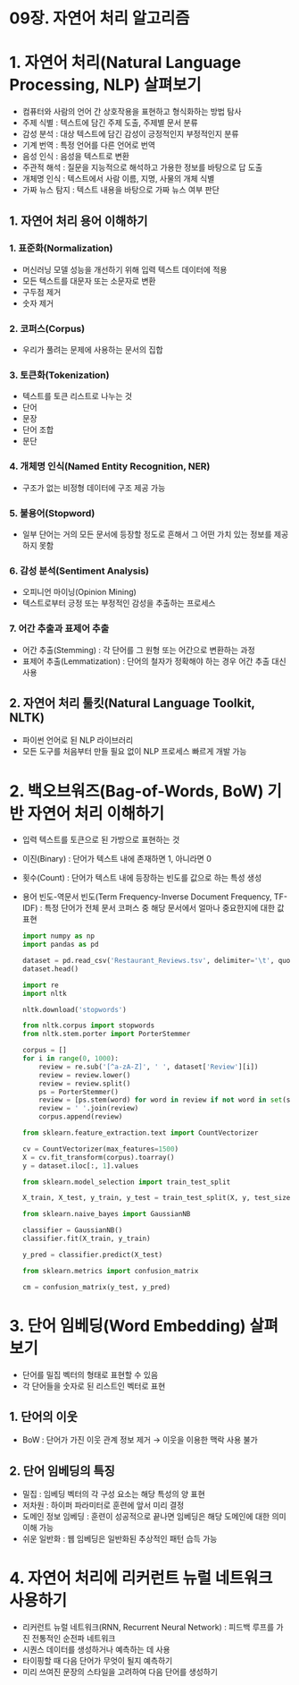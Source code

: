# 09장. 자연어 처리 알고리즘

# 1. 자연어 처리(Natural Language Processing, NLP) 살펴보기

- 컴퓨터와 사람의 언어 간 상호작용을 표현하고 형식화하는 방법 탐사
- 주제 식별 : 텍스트에 담긴 주제 도출, 주제별 문서 분류
- 감성 분석 : 대상 텍스트에 담긴 감성이 긍정적인지 부정적인지 분류
- 기계 번역 : 특정 언어를 다른 언어로 번역
- 음성 인식 : 음성을 텍스트로 변환
- 주관적 해석 : 질문을 지능적으로 해석하고 가용한 정보를 바탕으로 답 도출
- 개체명 인식 : 텍스트에서 사람 이름, 지명, 사물의 개체 식별
- 가짜 뉴스 탐지 : 텍스트 내용을 바탕으로 가짜 뉴스 여부 판단

## 1. 자연어 처리 용어 이해하기

### 1. 표준화(Normalization)

- 머신러닝 모델 성능을 개선하기 위해 입력 텍스트 데이터에 적용
- 모든 텍스트를 대문자 또는 소문자로 변환
- 구두점 제거
- 숫자 제거

### 2. 코퍼스(Corpus)

- 우리가 풀려는 문제에 사용하는 문서의 집합

### 3. 토큰화(Tokenization)

- 텍스트를 토큰 리스트로 나누는 것
- 단어
- 문장
- 단어 조합
- 문단

### 4. 개체명 인식(Named Entity Recognition, NER)

- 구조가 없는 비정형 데이터에 구조 제공 가능

### 5. 불용어(Stopword)

- 일부 단어는 거의 모든 문서에 등장할 정도로 흔해서 그 어떤 가치 있는 정보를 제공하지 못함

### 6. 감성 분석(Sentiment Analysis)

- 오피니언 마이닝(Opinion Mining)
- 텍스트로부터 긍정 또는 부정적인 감성을 추출하는 프로세스

### 7. 어간 추출과 표제어 추출

- 어간 추출(Stemming) : 각 단어를 그 원형 또는 어간으로 변환하는 과정
- 표제어 추출(Lemmatization) : 단어의 철자가 정확해야 하는 경우 어간 추출 대신 사용

## 2. 자연어 처리 툴킷(Natural Language Toolkit, NLTK)

- 파이썬 언어로 된 NLP 라이브러리
- 모든 도구를 처음부터 만들 필요 없이 NLP 프로세스 빠르게 개발 가능

# 2. 백오브워즈(Bag-of-Words, BoW) 기반 자연어 처리 이해하기

- 입력 텍스트를 토큰으로 된 가방으로 표현하는 것
- 이진(Binary) : 단어가 텍스트 내에 존재하면 1, 아니라면 0
- 횟수(Count) : 단어가 텍스트 내에 등장하는 빈도를 값으로 하는 특성 생성
- 용어 빈도-역문서 빈도(Term Frequency-Inverse Document Frequency, TF-IDF) : 특정 단어가 전체 문서 코퍼스 중 해당 문서에서 얼마나 중요한지에 대한 값 표현

    ```python
    import numpy as np
    import pandas as pd
    
    dataset = pd.read_csv('Restaurant_Reviews.tsv', delimiter='\t', quoting=3)
    dataset.head()
    
    import re
    import nltk
    
    nltk.download('stopwords')
    
    from nltk.corpus import stopwords
    from nltk.stem.porter import PorterStemmer
    
    corpus = []
    for i in range(0, 1000):
        review = re.sub('[^a-zA-Z]', ' ', dataset['Review'][i])
        review = review.lower()
        review = review.split()
        ps = PorterStemmer()
        review = [ps.stem(word) for word in review if not word in set(stopwords.words('english'))]
        review = ' '.join(review)
        corpus.append(review)
    
    from sklearn.feature_extraction.text import CountVectorizer
    
    cv = CountVectorizer(max_features=1500)
    X = cv.fit_transform(corpus).toarray()
    y = dataset.iloc[:, 1].values
    
    from sklearn.model_selection import train_test_split
    
    X_train, X_test, y_train, y_test = train_test_split(X, y, test_size=0.2, random_state=0)
    
    from sklearn.naive_bayes import GaussianNB
    
    classifier = GaussianNB()
    classifier.fit(X_train, y_train)
    
    y_pred = classifier.predict(X_test)
    
    from sklearn.metrics import confusion_matrix
    
    cm = confusion_matrix(y_test, y_pred)
    ```


# 3. 단어 임베딩(Word Embedding) 살펴보기

- 단어를 밀집 벡터의 형태로 표현할 수 있음
- 각 단어들을 숫자로 된 리스트인 벡터로 표현

## 1. 단어의 이웃

- BoW : 단어가 가진 이웃 관계 정보 제거 → 이웃을 이용한 맥락 사용 불가

## 2. 단어 임베딩의 특징

- 밀집 : 임베딩 벡터의 각 구성 요소는 해당 특성의 양 표현
- 저차원 : 하이퍼 파라미터로 훈련에 앞서 미리 결정
- 도메인 정보 임베딩 : 훈련이 성공적으로 끝나면 임베딩은 해당 도메인에 대한 의미 이해 가능
- 쉬운 일반화 : 웹 임베딩은 일반화된 추상적인 패턴 습득 가능

# 4. 자연어 처리에 리커런트 뉴럴 네트워크 사용하기

- 리커런트 뉴럴 네트워크(RNN, Recurrent Neural Network) : 피드백 루프를 가진 전통적인 순전파 네트워크
- 시퀀스 데이터를 생성하거나 예측하는 데 사용
- 타이핑할 때 다음 단어가 무엇이 될지 예측하기
- 미리 쓰여진 문장의 스타일을 고려하여 다음 단어를 생성하기
